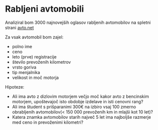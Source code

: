 # Rabljeni avtomobili

Analiziral bom 3000 najnovejših oglasov rabljenih avtomobilov na spletni strani [avto.net](https://www.avto.net/Ads/results.asp?znamka=&model=&modelID=&tip=&znamka2=&model2=&tip2=&znamka3=&model3=&tip3=&cenaMin=0&cenaMax=999999&letnikMin=0&letnikMax=2090&bencin=0&starost2=999&oblika=0&ccmMin=0&ccmMax=99999&mocMin=&mocMax=&kmMin=0&kmMax=9999999&kwMin=0&kwMax=999&motortakt=0&motorvalji=0&lokacija=0&sirina=0&dolzina=&dolzinaMIN=0&dolzinaMAX=100&nosilnostMIN=0&nosilnostMAX=999999&lezisc=&presek=0&premer=0&col=0&vijakov=0&EToznaka=0&vozilo=&airbag=&barva=&barvaint=&EQ1=1000000000&EQ2=1000000000&EQ3=1000000000&EQ4=100000000&EQ5=1000000000&EQ6=1000000000&EQ7=1110100120&EQ8=1010000001&EQ9=1000000000&KAT=1010000000&PIA=&PIAzero=&PSLO=&akcija=0&paketgarancije=&broker=0&prikazkategorije=0&kategorija=0&zaloga=10&arhiv=0&presort=3&tipsort=DESC&stran=1&subSTAR=303)

Za vsak avtomobil bom zajel:
- polno ime
- ceno
- leto (prve) registracije
- število prevoženih kilometrov
- vrsto goriva
- tip menjalnika
- velikost in moč motorja

Hipoteze:
- Ali ima avto z dizlovim motorjem večjo moč kakor avto z bencinskim motorjem, upoštevajoč isto obdobje izdelave in isti cenovni rang?
- Ali ima študent s prišparanimi 300€ na izbiro vsaj 100 zmerno obrabljenih avtomobilov(< 150 000 prevoženih km in mlajši kot 10 let)?
- Katera znamka avtomobilov starih največ 5 let ima najboljše razmerje med ceno in prevoženimi kilometri?
